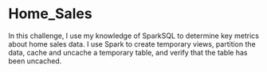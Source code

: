 # Home_Sales
In this challenge, I use my knowledge of SparkSQL to determine key metrics about home sales data. I use Spark to create temporary views, partition the data, cache and uncache a temporary table, and verify that the table has been uncached.
